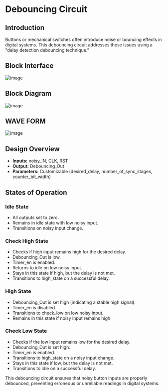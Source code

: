 # Debouncing Circuit

## Introduction

Buttons or mechanical switches often introduce noise or bouncing effects in digital systems. This debouncing circuit addresses these issues using a "delay detection debouncing technique."

## Block Interface
![image](https://github.com/Ahmedtayel22/Digital-IC-Design/assets/105231666/5eb0b1ca-17c8-4bc8-b35a-6603e32df17d)

## Block Diagram
![image](https://github.com/Ahmedtayel22/Digital-IC-Design/assets/105231666/23d5308b-7447-450b-b3ec-a770e57d59b0)
## WAVE FORM
![image](https://github.com/Ahmedtayel22/Digital-IC-Design/assets/105231666/a40fbff5-0ae7-4d8d-af34-f893b6d41f91)


## Design Overview

- **Inputs:** noisy_IN, CLK, RST
- **Output:** Debouncing_Out
- **Parameters:** Customizable (desired_delay, number_of_sync_stages, counter_bit_width)

## States of Operation

### Idle State

- All outputs set to zero.
- Remains in idle state with low noisy input.
- Transitions on noisy input change.

### Check High State

- Checks if high input remains high for the desired delay.
- Debouncing_Out is low.
- Timer_en is enabled.
- Returns to idle on low noisy input.
- Stays in this state if high, but the delay is not met.
- Transitions to high_state on a successful delay.

### High State

- Debouncing_Out is set high (indicating a stable high signal).
- Timer_en is disabled.
- Transitions to check_low on low noisy input.
- Remains in this state if noisy input remains high.

### Check Low State

- Checks if the low input remains low for the desired delay.
- Debouncing_Out is set high.
- Timer_en is enabled.
- Transitions to high_state on a noisy input change.
- Stays in this state if low, but the delay is not met.
- Transitions to idle on a successful delay.

This debouncing circuit ensures that noisy button inputs are properly debounced, preventing erroneous or unreliable readings in digital systems.

